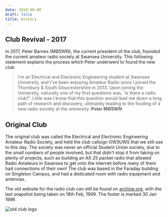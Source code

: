 ```yaml
---
date: 2019-09-08
draft: false
title: History
---
```


## Club Revival - 2017

In 2017, Peter Barnes (MØSWN), the current president of the club, founded the current amateur radio society at Swansea University. This following statement explains the process which Peter underwent to found the new club:

>I'm an Electrical and Electronic Engineering student at Swansea University, and I've been enjoying Amateur Radio since I joined the Thornbury & South Gloucestershire in 2013. Upon joining the University, naturally one of my first questions was, 'is there a radio club?'. Little was I know that this question would lead me down a long path of research and discovery, ultimately leading to the fouding of a new radio society at the university. __Peter MØSWN__

## Original Club

The original club was called the Electrical and Electronic Engineering Amateur Radio Society, and held the club callsign GW3UWS that we still use to this day. The society was never an official Student Union society, due to the small numbers of people involved, but that didn't stop it from taking on plenty of projects, such as building an AX.25 packet radio that allowed Radio Amateurs in Swansea to get onto the internet before many of them had connections of their own! The club was based in the Faraday building on Singleton Campus, and had a dedicated room with radio equipment and antennas.

The old website for the radio club can still be found on [archive.org](https://web.archive.org/web/19990218075709/http://eeshack3.swan.ac.uk:80/), with the last snapshot being taken on 18th Feb, 1999. The footer is marked 30 Jan 1996

![old club logo](/gw3uws_website/media/oldclublogo.png "Old Club Logo")

